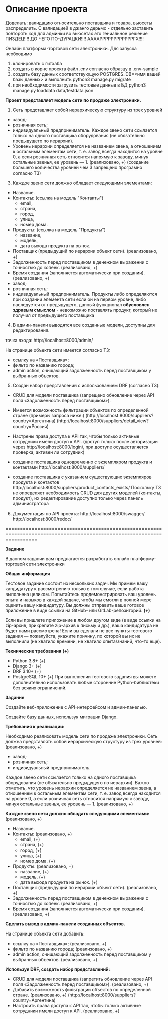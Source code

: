 # Описание проекта

Доделать: валидацию относительно поставщика и товара, вьюсеты распределить.
С валидацией в джанго дерьмо - отдельно заставить повторять код для админки во вьюсетах это гениальное решение
ПИЗДЕЦ!!!! ДО ЧЕГО ПО-ДУРАЦКИ!!!! ААААРРРРРРРРРРРРГХ!!!!

Онлайн платформа-торговой сети электроники.
Для запуска необходимо 
1. клонировать с гитхаба
2. создать в корне проекта файл .env согласно образцу в .env-sample
3. создать базу данных соответствующую POSTGRES_DB=<имя вашей базы данных> и выполнить python3 manage.py migrate
4. при необходимости загрузить тестовые данные в БД python3 manage.py loaddata data/testdata.json

**Проект представляет модель сети по продаже электроники.**
1. Сеть представляет собой иерархическую структуру из трех уровней
- завод; 
- розничная сеть;
- индивидуальный предприниматель.
Каждое звено сети ссылается только на одного поставщика оборудования (не обязательно предыдущего по иерархии). 
- Уровень иерархии определяется не названием звена, а отношением к остальным элементам сети, т. е. завод всегда находится на уровне 0, а если розничная сеть относится напрямую к заводу, минуя остальные звенья, ее уровень — 1. (реализовано, +)
(создание большего количества уровней чем 3 запрещено програмно согласно ТЗ)

3. Каждое звено сети должно обладает следующими элементами:
- Название.
- Контакты: (ссылка на модель "Контакты")
  - email,
  - страна,
  - город,
  - улица,
  - номер дома.
- Продукты: (ссылка на модель "Продукты")
  - название,
  - модель,
  - дата выхода продукта на рынок.
- Поставщик (предыдущий по иерархии объект сети). (реализовано, +)
- Задолженность перед поставщиком в денежном выражении с точностью до копеек. (реализовано, +)
- Время создания (заполняется автоматически при создании). (реализовано, +)
- завод; 
- розничная сеть;
- индивидуальный предприниматель.
Продукты либо определяются при создании элемента сети если он на первом уровне, либо наследуется от предыдущего,
данный функционал **обусловлен здравым смыслом** - невозможно поставлять продукт, который не получил от предыдущего поставщика

4. В админ-панели выводятся все созданные модели, доступны для редактирования.

точка входа: http://localhost:8000/admin/

На странице объекта сети имеется согласно ТЗ:
- ссылку на «Поставщика»; 
- фильтр по названию города; 
- admin action, очищающий задолженность перед поставщиком у выбранных объектов. 


5. Создан набор представлений с использованием DRF (согласно ТЗ):

- CRUD для модели поставщика (запрещено обновление через API поля «Задолженность перед поставщиком»).
- Имеется возможность фильтрации объектов по определенной стране (примеры запроса ниже:)
  (http://localhost:8000/suppliers?country=Аргентина)
  (http://localhost:8000/suppliers/detail_view?country=Россия)
- Настрены права доступа к API так, чтобы только активные сотрудники имели доступ к API. 
  (доступ только после авторизации через http://localhost:8000/login/, при доступе осуществляется проверка, активен ли сотрудник)


- создание поставщика одновременно с экземпляром продукта и контактами
  http://localhost:8000/suppliers/
- создание поставщика с указанием существующих экземпляров продукта и контактов
  http://localhost:8000/suppliers/product_contacts_exists/
  Поскольку ТЗ не определяет необходимость CRUD для других моделей (контакты, продукт), 
  их редактирование доступно только через панель администратора


6. Документация по API проекта:
    http://localhost:8000/swagger/
    http://localhost:8000/redoc/

=======================================================================================================================




**Задание**

В данном задании вам предлагается разработать онлайн платформу-торговой сети электроники

**Общая информация**

Тестовое задание состоит из нескольких задач. Мы примем вашу кандидатуру к рассмотрению только в том случае, если работа выполнена целиком. Попытайтесь продемонстрировать ваш уровень опыта и навыков в каждой задаче, чтобы мы смогли в полной мере оценить вашу кандидатуру.
Вы должны отправить ваше готовое приложение в виде ссылки на GitHub- или GitLab-репозиторий. **(+)**

Если вы пришлете приложение в любом другом виде (в виде ссылки на zip-архив, прикрепите zip-архив к письму и др.), ваша кандидатура не будет нами рассмотрена!
Если вы сделали не все пункты тестового задания — пожалуйста, укажите причину, по которой вы их не выполнили (не хватило времени, не хватило опыта/знаний, что-то еще).

**Технические требования** **(+)**
- Python 3.8+ (+)
- Django 3+ (+)
- DRF 3.10+ (+)
- PostgreSQL 10+ (+)
При выполнении тестового задания вы можете дополнительно использовать любые сторонние Python-библиотеки без всяких ограничений.

**Задание**

Создайте веб-приложение с API-интерфейсом и админ-панелью.

Создайте базу данных, используя миграции Django.


**Требования к реализации:**

Необходимо реализовать модель сети по продаже электроники.
Сеть должна представлять собой иерархическую структуру из трех уровней: (реализовано, +)

- завод; 
- розничная сеть;
- индивидуальный предприниматель.

Каждое звено сети ссылается только на одного поставщика оборудования (не обязательно предыдущего по иерархии). Важно отметить, что уровень иерархии определяется не названием звена, а отношением к остальным элементам сети, т. е. завод всегда находится на уровне 0, а если розничная сеть относится напрямую к заводу, минуя остальные звенья, ее уровень — 1. (реализовано, +)


**Каждое звено сети должно обладать следующими элементами:** (реализовано, +)
- Название.
- Контакты: (реализовано, +)
  - email, (+)
  - страна, (+)
  - город, (+)
  - улица, (+)
  - номер дома. (+)
- Продукты: (реализовано, +)
  - название, (+)
  - модель, (+)
  - дата выхода продукта на рынок. (+)
- Поставщик (предыдущий по иерархии объект сети). (реализовано, +)
- Задолженность перед поставщиком в денежном выражении с точностью до копеек. (реализовано, +)
- Время создания (заполняется автоматически при создании). (реализовано, +)


**Сделать вывод в админ-панели созданных объектов.**

На странице объекта сети добавить:
- ссылку на «Поставщика»; (реализовано, +)
- фильтр по названию города; (реализовано, +)
- admin action, очищающий задолженность перед поставщиком у выбранных объектов. (реализовано, +)


**Используя DRF, создать набор представлений:**

- CRUD для модели поставщика (запретить обновление через API поля «Задолженность перед поставщиком»). (реализовано, +)
- Добавить возможность фильтрации объектов по определенной стране.  (реализовано, +)
  (http://localhost:8000/suppliers?country=Аргентина)
- Настроить права доступа к API так, чтобы только активные сотрудники имели доступ к API. (реализовано, +)
